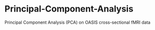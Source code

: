 # Principal-Component-Analysis
Principal Component Analysis (PCA) on OASIS cross-sectional fMRI data
